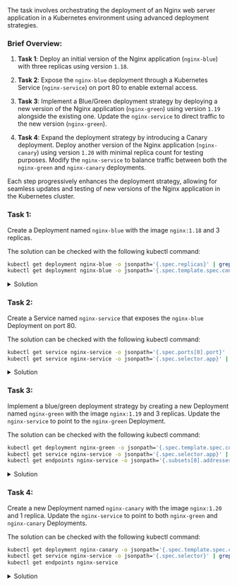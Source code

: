 The task involves orchestrating the deployment of an Nginx web server application in a Kubernetes environment using advanced deployment strategies.

### Brief Overview:

1. **Task 1**: Deploy an initial version of the Nginx application (`nginx-blue`) with three replicas using version `1.18`.

2. **Task 2**: Expose the `nginx-blue` deployment through a Kubernetes Service (`nginx-service`) on port 80 to enable external access.

3. **Task 3**: Implement a Blue/Green deployment strategy by deploying a new version of the Nginx application (`nginx-green`) using version `1.19` alongside the existing one. Update the `nginx-service` to direct traffic to the new version (`nginx-green`).

4. **Task 4**: Expand the deployment strategy by introducing a Canary deployment. Deploy another version of the Nginx application (`nginx-canary`) using version `1.20` with minimal replica count for testing purposes. Modify the `nginx-service` to balance traffic between both the `nginx-green` and `nginx-canary` deployments.

Each step progressively enhances the deployment strategy, allowing for seamless updates and testing of new versions of the Nginx application in the Kubernetes cluster.

### Task 1:

Create a Deployment named `nginx-blue` with the image `nginx:1.18` and 3 replicas.

The solution can be checked with the following kubectl command:
```bash
kubectl get deployment nginx-blue -o jsonpath='{.spec.replicas}' | grep 3
kubectl get deployment nginx-blue -o jsonpath='{.spec.template.spec.containers[0].image}' | grep "nginx:1.18"
```

<details>
<summary>Solution</summary>

```bash
cat <<EOF | kubectl apply -f -
apiVersion: apps/v1
kind: Deployment
metadata:
  name: nginx-blue
spec:
  replicas: 3
  selector:
    matchLabels:
      app: nginx
  template:
    metadata:
      labels:
        app: nginx
    spec:
      containers:
      - name: nginx
        image: nginx:1.18
EOF
```
</details>

### Task 2:

Create a Service named `nginx-service` that exposes the `nginx-blue` Deployment on port 80.

The solution can be checked with the following kubectl command:
```bash
kubectl get service nginx-service -o jsonpath='{.spec.ports[0].port}' | grep 80
kubectl get service nginx-service -o jsonpath='{.spec.selector.app}' | grep "nginx"
```

<details>
<summary>Solution</summary>

```bash
cat <<EOF | kubectl apply -f -
apiVersion: v1
kind: Service
metadata:
  name: nginx-service
spec:
  selector:
    app: nginx
  ports:
  - protocol: TCP
    port: 80
    targetPort: 80
EOF
```
</details>

### Task 3:

Implement a blue/green deployment strategy by creating a new Deployment named `nginx-green` with the image `nginx:1.19` and 3 replicas. Update the `nginx-service` to point to the `nginx-green` Deployment.

The solution can be checked with the following kubectl command:
```bash
kubectl get deployment nginx-green -o jsonpath='{.spec.template.spec.containers[0].image}' | grep "nginx:1.19"
kubectl get service nginx-service -o jsonpath='{.spec.selector.app}' | grep "nginx-green"
kubectl get endpoints nginx-service -o jsonpath='{.subsets[0].addresses[*].targetRef.name}'
```

<details>
<summary>Solution</summary>

```bash
cat <<EOF | kubectl apply -f -
apiVersion: apps/v1
kind: Deployment
metadata:
  name: nginx-green
spec:
  replicas: 3
  selector:
    matchLabels:
      app: nginx-green
  template:
    metadata:
      labels:
        app: nginx-green
    spec:
      containers:
      - name: nginx
        image: nginx:1.19
EOF

kubectl patch service nginx-service -p '{"spec":{"selector":{"app":"nginx-green"}}}'
```
</details>

### Task 4:

Create a new Deployment named `nginx-canary` with the image `nginx:1.20` and 1 replica. Update the `nginx-service` to point to both `nginx-green` and `nginx-canary` Deployments.

The solution can be checked with the following kubectl command:

```bash
kubectl get deployment nginx-canary -o jsonpath='{.spec.template.spec.containers[0].image}' | grep "nginx:1.20"
kubectl get service nginx-service -o jsonpath='{.spec.selector}' | grep -E "nginx-green|nginx-canary"
kubectl get endpoints nginx-service
```

<details>
<summary>Solution</summary>

1. Create the `nginx-canary` Deployment:
```bash
cat <<EOF | kubectl apply -f -
apiVersion: apps/v1
kind: Deployment
metadata:
  name: nginx-canary
spec:
  replicas: 1
  selector:
    matchLabels:
      app: nginx
      version: canary
  template:
    metadata:
      labels:
        app: nginx
        version: canary
    spec:
      containers:
      - name: nginx
        image: nginx:1.20
EOF
```

2. Update the `nginx-service` to include both `nginx-green` and `nginx-canary`:
```bash
cat <<EOF | kubectl apply -f -
apiVersion: v1
kind: Service
metadata:
  name: nginx-service
spec:
  selector:
    app: nginx
  ports:
  - protocol: TCP
    port: 80
    targetPort: 80
EOF
```

</details>
